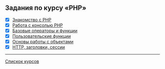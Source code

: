 ## Задания по курсу «PHP»

- [x] [Знакомство с PHP](https://github.com/TomSG03/php-basics-type-variable)
- [x] [Работа с консолью PHP](https://github.com/TomSG03/php-basics-console_script)
- [x] [Базовые операторы и функции](https://github.com/TomSG03/php-basics-operators)
- [x] [Пользовательские функции](https://github.com/TomSG03/php-basics-functions)
- [x] [Основы работы с объектами](https://github.com/TomSG03/php-basics-objects)
- [x] [HTTP, заголовки, сессии](https://github.com/TomSG03/php-basics-http)

---
[Спискок курсов](https://github.com/TomSG03/Training-in-Netology)

